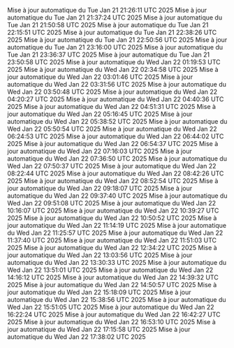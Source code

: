 Mise à jour automatique du Tue Jan 21 21:26:11 UTC 2025
Mise à jour automatique du Tue Jan 21 21:37:24 UTC 2025
Mise à jour automatique du Tue Jan 21 21:50:58 UTC 2025
Mise à jour automatique du Tue Jan 21 22:15:51 UTC 2025
Mise à jour automatique du Tue Jan 21 22:38:26 UTC 2025
Mise à jour automatique du Tue Jan 21 22:50:56 UTC 2025
Mise à jour automatique du Tue Jan 21 23:16:00 UTC 2025
Mise à jour automatique du Tue Jan 21 23:36:37 UTC 2025
Mise à jour automatique du Tue Jan 21 23:50:58 UTC 2025
Mise à jour automatique du Wed Jan 22 01:19:53 UTC 2025
Mise à jour automatique du Wed Jan 22 02:34:58 UTC 2025
Mise à jour automatique du Wed Jan 22 03:01:46 UTC 2025
Mise à jour automatique du Wed Jan 22 03:31:56 UTC 2025
Mise à jour automatique du Wed Jan 22 03:50:48 UTC 2025
Mise à jour automatique du Wed Jan 22 04:20:27 UTC 2025
Mise à jour automatique du Wed Jan 22 04:40:36 UTC 2025
Mise à jour automatique du Wed Jan 22 04:51:31 UTC 2025
Mise à jour automatique du Wed Jan 22 05:16:45 UTC 2025
Mise à jour automatique du Wed Jan 22 05:38:52 UTC 2025
Mise à jour automatique du Wed Jan 22 05:50:54 UTC 2025
Mise à jour automatique du Wed Jan 22 06:24:53 UTC 2025
Mise à jour automatique du Wed Jan 22 06:44:02 UTC 2025
Mise à jour automatique du Wed Jan 22 06:54:37 UTC 2025
Mise à jour automatique du Wed Jan 22 07:16:03 UTC 2025
Mise à jour automatique du Wed Jan 22 07:36:50 UTC 2025
Mise à jour automatique du Wed Jan 22 07:50:37 UTC 2025
Mise à jour automatique du Wed Jan 22 08:22:44 UTC 2025
Mise à jour automatique du Wed Jan 22 08:42:26 UTC 2025
Mise à jour automatique du Wed Jan 22 08:52:54 UTC 2025
Mise à jour automatique du Wed Jan 22 09:18:07 UTC 2025
Mise à jour automatique du Wed Jan 22 09:37:40 UTC 2025
Mise à jour automatique du Wed Jan 22 09:51:08 UTC 2025
Mise à jour automatique du Wed Jan 22 10:16:07 UTC 2025
Mise à jour automatique du Wed Jan 22 10:39:27 UTC 2025
Mise à jour automatique du Wed Jan 22 10:50:52 UTC 2025
Mise à jour automatique du Wed Jan 22 11:14:19 UTC 2025
Mise à jour automatique du Wed Jan 22 11:25:57 UTC 2025
Mise à jour automatique du Wed Jan 22 11:37:40 UTC 2025
Mise à jour automatique du Wed Jan 22 11:51:03 UTC 2025
Mise à jour automatique du Wed Jan 22 12:34:22 UTC 2025
Mise à jour automatique du Wed Jan 22 13:03:56 UTC 2025
Mise à jour automatique du Wed Jan 22 13:30:33 UTC 2025
Mise à jour automatique du Wed Jan 22 13:51:01 UTC 2025
Mise à jour automatique du Wed Jan 22 14:16:12 UTC 2025
Mise à jour automatique du Wed Jan 22 14:39:32 UTC 2025
Mise à jour automatique du Wed Jan 22 14:50:57 UTC 2025
Mise à jour automatique du Wed Jan 22 15:18:09 UTC 2025
Mise à jour automatique du Wed Jan 22 15:38:56 UTC 2025
Mise à jour automatique du Wed Jan 22 15:51:05 UTC 2025
Mise à jour automatique du Wed Jan 22 16:22:24 UTC 2025
Mise à jour automatique du Wed Jan 22 16:42:27 UTC 2025
Mise à jour automatique du Wed Jan 22 16:53:10 UTC 2025
Mise à jour automatique du Wed Jan 22 17:15:58 UTC 2025
Mise à jour automatique du Wed Jan 22 17:38:02 UTC 2025
